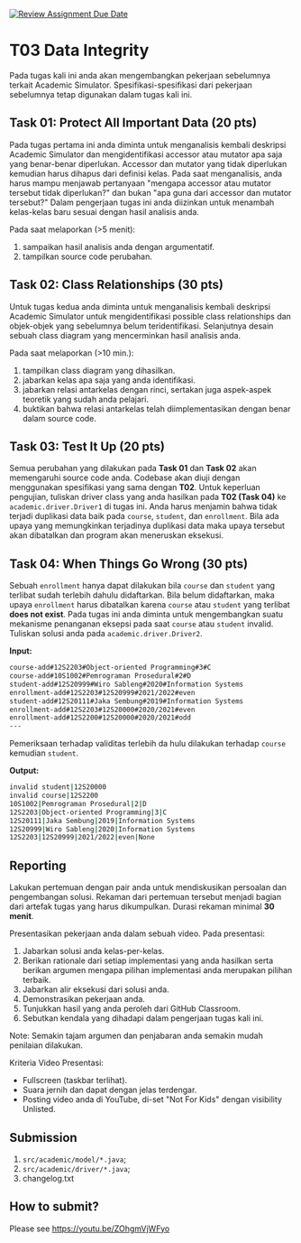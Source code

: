 [![Review Assignment Due Date](https://classroom.github.com/assets/deadline-readme-button-22041afd0340ce965d47ae6ef1cefeee28c7c493a6346c4f15d667ab976d596c.svg)](https://classroom.github.com/a/RfB0-Cnc)
# T03 Data Integrity
Pada tugas kali ini anda akan mengembangkan pekerjaan sebelumnya terkait Academic Simulator. Spesifikasi-spesifikasi dari pekerjaan sebelumnya tetap digunakan dalam tugas kali ini.

## Task 01: Protect All Important Data (20 pts)

Pada tugas pertama ini anda diminta untuk menganalisis kembali deskripsi Academic Simulator dan mengidentifikasi accessor atau mutator apa saja yang benar-benar diperlukan. Accessor dan mutator yang tidak diperlukan kemudian harus dihapus dari definisi kelas. Pada saat menganalisis, anda harus mampu menjawab pertanyaan "mengapa accessor atau mutator tersebut tidak diperlukan?" dan bukan "apa guna dari accessor dan mutator tersebut?" Dalam pengerjaan tugas ini anda diizinkan untuk menambah kelas-kelas baru sesuai dengan hasil analisis anda.

Pada saat melaporkan (>5 menit):
1. sampaikan hasil analisis anda dengan argumentatif.
2. tampilkan source code perubahan.

## Task 02: Class Relationships (30 pts)

Untuk tugas kedua anda diminta untuk menganalisis kembali deskripsi Academic Simulator untuk mengidentifikasi possible class relationships dan objek-objek yang sebelumnya belum teridentifikasi. Selanjutnya desain sebuah class diagram yang mencerminkan hasil analisis anda.

Pada saat melaporkan (>10 min.):
1. tampilkan class diagram yang dihasilkan.
2. jabarkan kelas apa saja yang anda identifikasi.
3. jabarkan relasi antarkelas dengan rinci, sertakan juga aspek-aspek teoretik yang sudah anda pelajari.
4. buktikan bahwa relasi antarkelas telah diimplementasikan dengan benar dalam source code.

## Task 03: Test It Up (20 pts)

Semua perubahan yang dilakukan pada **Task 01** dan **Task 02** akan memengaruhi source code anda. Codebase akan diuji dengan menggunakan spesifikasi yang sama dengan **T02**. Untuk keperluan pengujian, tuliskan driver class yang anda hasilkan pada **T02 (Task 04)** ke ```academic.driver.Driver1``` di tugas ini. Anda harus menjamin bahwa tidak terjadi duplikasi data baik pada ```course```, ```student```, dan ```enrollment```. Bila ada upaya yang memungkinkan terjadinya duplikasi data maka upaya tersebut akan dibatalkan dan program akan meneruskan eksekusi.

## Task 04: When Things Go Wrong (30 pts)

Sebuah ```enrollment``` hanya dapat dilakukan bila ```course``` dan ```student``` yang terlibat sudah terlebih dahulu didaftarkan. Bila belum didaftarkan, maka upaya ```enrollment``` harus dibatalkan karena ```course``` atau ```student``` yang terlibat **does not exist**. Pada tugas ini anda diminta untuk mengembangkan suatu mekanisme penanganan eksepsi pada saat ```course``` atau ```student``` invalid. Tuliskan solusi anda pada ```academic.driver.Driver2```.

**Input:**
```bash
course-add#12S2203#Object-oriented Programming#3#C
course-add#10S1002#Pemrograman Prosedural#2#D
student-add#12S20999#Wiro Sableng#2020#Information Systems
enrollment-add#12S2203#12S20999#2021/2022#even
student-add#12S20111#Jaka Sembung#2019#Information Systems
enrollment-add#12S2203#12S20000#2020/2021#even
enrollment-add#12S2200#12S20000#2020/2021#odd
---

```

Pemeriksaan terhadap validitas terlebih da
hulu dilakukan terhadap ```course``` kemudian ```student```.

**Output:**
```bash
invalid student|12S20000
invalid course|12S2200
10S1002|Pemrograman Prosedural|2|D
12S2203|Object-oriented Programming|3|C
12S20111|Jaka Sembung|2019|Information Systems
12S20999|Wiro Sableng|2020|Information Systems
12S2203|12S20999|2021/2022|even|None

```

## Reporting
Lakukan pertemuan dengan pair anda untuk mendiskusikan persoalan dan pengembangan solusi. Rekaman dari pertemuan tersebut menjadi bagian dari artefak tugas yang harus dikumpulkan. Durasi rekaman minimal **30 menit**.

Presentasikan pekerjaan anda dalam sebuah video. Pada presentasi:
1. Jabarkan solusi anda kelas-per-kelas.
2. Berikan rationale dari setiap implementasi yang anda hasilkan serta berikan argumen mengapa pilihan implementasi anda merupakan pilihan terbaik.
3. Jabarkan alir eksekusi dari solusi anda.
4. Demonstrasikan pekerjaan anda.
5. Tunjukkan hasil yang anda peroleh dari GitHub Classroom.
6. Sebutkan kendala yang dihadapi dalam pengerjaan tugas kali ini.

Note: Semakin tajam argumen dan penjabaran anda semakin mudah penilaian dilakukan.

Kriteria Video Presentasi:
+ Fullscreen (taskbar terlihat).
+ Suara jernih dan dapat dengan jelas terdengar.
+ Posting video anda di YouTube, di-set "Not For Kids" dengan visibility Unlisted.

## Submission
1. ```src/academic/model/*.java```;
2. ```src/academic/driver/*.java```;
3. changelog.txt

## How to submit?
Please see https://youtu.be/ZOhgmVjWFyo
